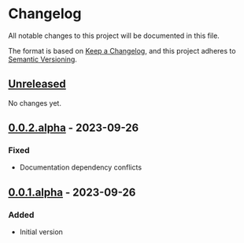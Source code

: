 # Changelog

All notable changes to this project will be documented in this file.

The format is based on [Keep a Changelog](https://keepachangelog.com/en/1.0.0/), and
this project adheres to [Semantic Versioning](https://semver.org/spec/v2.0.0.html).

## [Unreleased]

No changes yet.

## [0.0.2.alpha] - 2023-09-26

### Fixed

- Documentation dependency conflicts

## [0.0.1.alpha] - 2023-09-26

### Added

- Initial version

[unreleased]: https://github.com/BobDotCom/py-opredflag/compare/v0.0.2.alpha...HEAD
[0.0.2.alpha]: https://github.com/BobDotCom/py-opredlag/releases/tag/v0.0.2.alpha
[0.0.1.alpha]: https://github.com/BobDotCom/py-opredlag/releases/tag/v0.0.1.alpha
